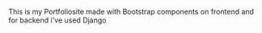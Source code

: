 This is my Portfoliosite made with Bootstrap components on frontend and for backend i've used Django

